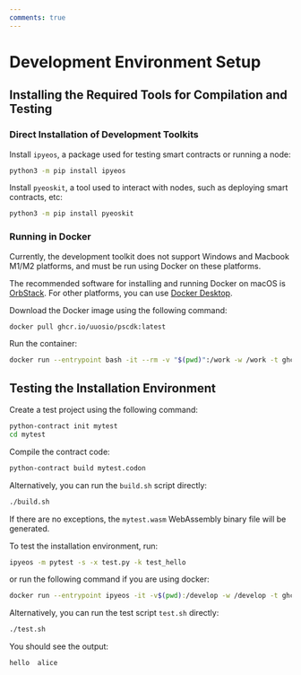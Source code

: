 ```yaml
---
comments: true
---
```


# Development Environment Setup

## Installing the Required Tools for Compilation and Testing

### Direct Installation of Development Toolkits

Install `ipyeos`, a package used for testing smart contracts or running a node:

```bash
python3 -m pip install ipyeos
```

Install `pyeoskit`, a tool used to interact with nodes, such as deploying smart contracts, etc:

```bash
python3 -m pip install pyeoskit
```

### Running in Docker

Currently, the development toolkit does not support Windows and Macbook M1/M2 platforms, and must be run using Docker on these platforms.

The recommended software for installing and running Docker on macOS is [OrbStack](https://orbstack.dev/download). For other platforms, you can use [Docker Desktop](https://www.docker.com/products/docker-desktop).

Download the Docker image using the following command:

```bash
docker pull ghcr.io/uuosio/pscdk:latest
```

Run the container:

```bash
docker run --entrypoint bash -it --rm -v "$(pwd)":/work -w /work -t ghcr.io/uuosio/pscdk
```

## Testing the Installation Environment

Create a test project using the following command:

```bash
python-contract init mytest
cd mytest
```

Compile the contract code:

```bash
python-contract build mytest.codon
```

Alternatively, you can run the `build.sh` script directly:

```bash
./build.sh
```

If there are no exceptions, the `mytest.wasm` WebAssembly binary file will be generated.

To test the installation environment, run:

```bash
ipyeos -m pytest -s -x test.py -k test_hello
```

or run the following command if you are using docker:

```bash
docker run --entrypoint ipyeos -it -v$(pwd):/develop -w /develop -t ghcr.io/uuosio/ipyeos -m pytest -s -x test.py -k test_hello
```

Alternatively, you can run the test script `test.sh` directly:

```bash
./test.sh
```

You should see the output:

```
hello  alice
```
